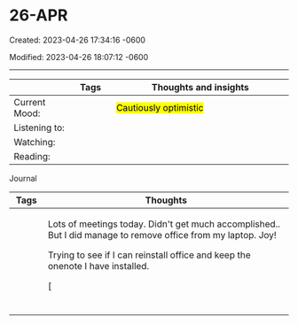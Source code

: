 # 26-APR

Created: 2023-04-26 17:34:16 -0600

Modified: 2023-04-26 18:07:12 -0600

---

<table>
<colgroup>
<col style="width: 21%" />
<col style="width: 15%" />
<col style="width: 62%" />
</colgroup>
<thead>
<tr class="header">
<th></th>
<th>Tags</th>
<th>Thoughts and insights</th>
</tr>
</thead>
<tbody>
<tr class="odd">
<td>Current Mood:</td>
<td><blockquote>
<p></p>
</blockquote></td>
<td><mark>Cautiously optimistic</mark></td>
</tr>
<tr class="even">
<td>Listening to:</td>
<td></td>
<td></td>
</tr>
<tr class="odd">
<td>Watching:</td>
<td></td>
<td></td>
</tr>
<tr class="even">
<td>Reading:</td>
<td></td>
<td></td>
</tr>
</tbody>
</table>

Journal

<table>
<colgroup>
<col style="width: 12%" />
<col style="width: 87%" />
</colgroup>
<thead>
<tr class="header">
<th>Tags</th>
<th>Thoughts</th>
</tr>
</thead>
<tbody>
<tr class="odd">
<td><blockquote>
<p></p>
</blockquote></td>
<td><p>Lots of meetings today. Didn't get much accomplished.. But I did manage to remove office from my laptop. Joy!</p>
<p>Trying to see if I can reinstall office and keep the onenote I have installed.</p>
<p>[</p></td>
</tr>
<tr class="even">
<td><blockquote>
<p></p>
</blockquote></td>
<td><p></p>
<p></p>
<p></p></td>
</tr>
</tbody>
</table>
